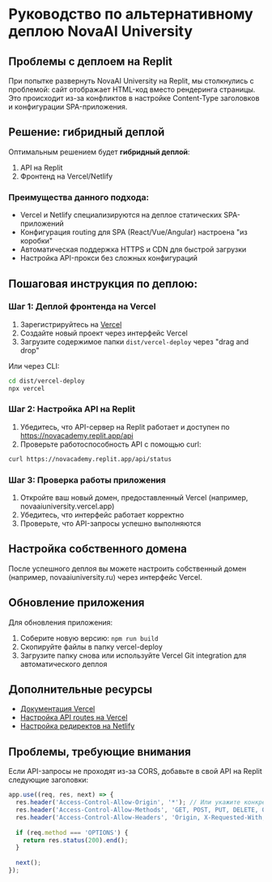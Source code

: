 # Руководство по альтернативному деплою NovaAI University

## Проблемы с деплоем на Replit

При попытке развернуть NovaAI University на Replit, мы столкнулись с проблемой: сайт отображает HTML-код вместо рендеринга страницы. Это происходит из-за конфликтов в настройке Content-Type заголовков и конфигурации SPA-приложения.

## Решение: гибридный деплой

Оптимальным решением будет **гибридный деплой**:
1. API на Replit
2. Фронтенд на Vercel/Netlify

### Преимущества данного подхода:

- Vercel и Netlify специализируются на деплое статических SPA-приложений
- Конфигурация routing для SPA (React/Vue/Angular) настроена "из коробки"
- Автоматическая поддержка HTTPS и CDN для быстрой загрузки
- Настройка API-прокси без сложных конфигураций

## Пошаговая инструкция по деплою:

### Шаг 1: Деплой фронтенда на Vercel

1. Зарегистрируйтесь на [Vercel](https://vercel.com)
2. Создайте новый проект через интерфейс Vercel
3. Загрузите содержимое папки `dist/vercel-deploy` через "drag and drop"

Или через CLI:
```bash
cd dist/vercel-deploy
npx vercel
```

### Шаг 2: Настройка API на Replit

1. Убедитесь, что API-сервер на Replit работает и доступен по https://novacademy.replit.app/api
2. Проверьте работоспособность API с помощью curl:
```bash
curl https://novacademy.replit.app/api/status
```

### Шаг 3: Проверка работы приложения

1. Откройте ваш новый домен, предоставленный Vercel (например, novaaiuniversity.vercel.app)
2. Убедитесь, что интерфейс работает корректно
3. Проверьте, что API-запросы успешно выполняются

## Настройка собственного домена

После успешного деплоя вы можете настроить собственный домен (например, novaaiuniversity.ru) через интерфейс Vercel.

## Обновление приложения

Для обновления приложения:
1. Соберите новую версию: `npm run build`
2. Скопируйте файлы в папку vercel-deploy
3. Загрузите папку снова или используйте Vercel Git integration для автоматического деплоя

## Дополнительные ресурсы

- [Документация Vercel](https://vercel.com/docs)
- [Настройка API routes на Vercel](https://vercel.com/docs/concepts/functions/serverless-functions)
- [Настройка редиректов на Netlify](https://docs.netlify.com/routing/redirects/)

## Проблемы, требующие внимания

Если API-запросы не проходят из-за CORS, добавьте в свой API на Replit следующие заголовки:

```javascript
app.use((req, res, next) => {
  res.header('Access-Control-Allow-Origin', '*'); // Или укажите конкретный домен
  res.header('Access-Control-Allow-Methods', 'GET, POST, PUT, DELETE, OPTIONS');
  res.header('Access-Control-Allow-Headers', 'Origin, X-Requested-With, Content-Type, Accept, Authorization');
  
  if (req.method === 'OPTIONS') {
    return res.status(200).end();
  }
  
  next();
});
```
